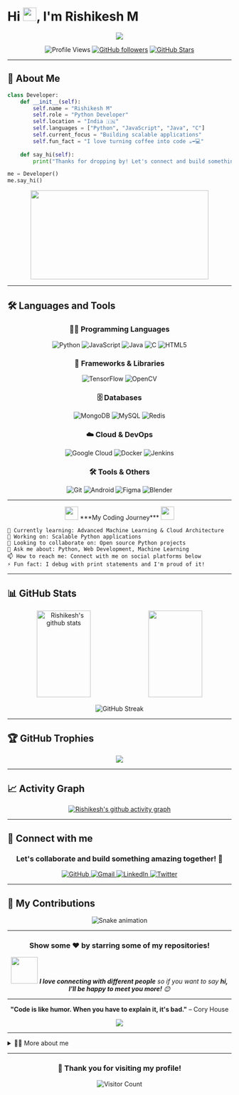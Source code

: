 # Hi <img src="https://raw.githubusercontent.com/MartinHeinz/MartinHeinz/master/wave.gif" width="30px" height="30px" />, I'm Rishikesh M

<div align="center">
  <img src="https://readme-typing-svg.herokuapp.com/?lines=A+passionate+Python+developer;From+India+🇮🇳;Always+learning+new+technologies;Building+amazing+projects&font=Fira%20Code&center=true&width=440&height=45&color=f75c7e&vCenter=true&size=22&pause=1000">
</div>

<div align="center">
  
  ![Profile Views](https://komarev.com/ghpvc/?username=rishi182005&label=Profile%20views&color=0e75b6&style=for-the-badge)
  [![GitHub followers](https://img.shields.io/github/followers/rishi182005?label=Followers&style=for-the-badge&color=blue)](https://github.com/rishi182005)
  [![GitHub Stars](https://img.shields.io/github/stars/rishi182005?label=Stars&style=for-the-badge&color=yellow)](https://github.com/rishi182005)
  
</div>

---

## 🚀 About Me

```python
class Developer:
    def __init__(self):
        self.name = "Rishikesh M"
        self.role = "Python Developer"
        self.location = "India 🇮🇳"
        self.languages = ["Python", "JavaScript", "Java", "C"]
        self.current_focus = "Building scalable applications"
        self.fun_fact = "I love turning coffee into code ☕➡️💻"
    
    def say_hi(self):
        print("Thanks for dropping by! Let's connect and build something amazing together!")

me = Developer()
me.say_hi()
```

<div align="center">
  <img src="https://media.giphy.com/media/dWesBcTLavkZuG35MI/giphy.gif" width="400" height="200"/>
</div>

---

## 🛠️ Languages and Tools

<div align="center">
  
### 👨‍💻 Programming Languages
  
  ![Python](https://img.shields.io/badge/Python-3776AB?style=for-the-badge&logo=python&logoColor=white)
  ![JavaScript](https://img.shields.io/badge/JavaScript-F7DF1E?style=for-the-badge&logo=javascript&logoColor=black)
  ![Java](https://img.shields.io/badge/Java-ED8B00?style=for-the-badge&logo=java&logoColor=white)
  ![C](https://img.shields.io/badge/C-00599C?style=for-the-badge&logo=c&logoColor=white)
  ![HTML5](https://img.shields.io/badge/HTML5-E34F26?style=for-the-badge&logo=html5&logoColor=white)
  
### 🚀 Frameworks & Libraries
  
  ![TensorFlow](https://img.shields.io/badge/TensorFlow-FF6F00?style=for-the-badge&logo=tensorflow&logoColor=white)
  ![OpenCV](https://img.shields.io/badge/OpenCV-27338e?style=for-the-badge&logo=OpenCV&logoColor=white)
  
### 🗄️ Databases
  
  ![MongoDB](https://img.shields.io/badge/MongoDB-4EA94B?style=for-the-badge&logo=mongodb&logoColor=white)
  ![MySQL](https://img.shields.io/badge/MySQL-00000F?style=for-the-badge&logo=mysql&logoColor=white)
  ![Redis](https://img.shields.io/badge/Redis-DC382D?style=for-the-badge&logo=redis&logoColor=white)
  
### ☁️ Cloud & DevOps
  
  ![Google Cloud](https://img.shields.io/badge/Google_Cloud-4285F4?style=for-the-badge&logo=google-cloud&logoColor=white)
  ![Docker](https://img.shields.io/badge/Docker-2CA5E0?style=for-the-badge&logo=docker&logoColor=white)
  ![Jenkins](https://img.shields.io/badge/Jenkins-D24939?style=for-the-badge&logo=Jenkins&logoColor=white)
  
### 🛠️ Tools & Others
  
  ![Git](https://img.shields.io/badge/Git-F05032?style=for-the-badge&logo=git&logoColor=white)
  ![Android](https://img.shields.io/badge/Android-3DDC84?style=for-the-badge&logo=android&logoColor=white)
  ![Figma](https://img.shields.io/badge/Figma-F24E1E?style=for-the-badge&logo=figma&logoColor=white)
  ![Blender](https://img.shields.io/badge/Blender-F5792A?style=for-the-badge&logo=blender&logoColor=white)
  
</div>

---

<div align="center">
  <img src="https://media.giphy.com/media/iY8CRBdQXODJSCERIr/giphy.gif" width="30px">&nbsp;***My Coding Journey***&nbsp;<img src="https://media.giphy.com/media/iY8CRBdQXODJSCERIr/giphy.gif" width="30px">
</div>

```
🌱 Currently learning: Advanced Machine Learning & Cloud Architecture
🔭 Working on: Scalable Python applications
👯 Looking to collaborate on: Open source Python projects
💬 Ask me about: Python, Web Development, Machine Learning
📫 How to reach me: Connect with me on social platforms below
⚡ Fun fact: I debug with print statements and I'm proud of it! 
```

---

## 📊 GitHub Stats

<div align="center">
  
  <img width="49%" height="195px" src="https://github-readme-stats.vercel.app/api?username=rishi182005&show_icons=true&count_private=true&hide_border=true&title_color=00bfbf&icon_color=00bfbf&text_color=c9d1d9&bg_color=0d1117" alt="Rishikesh's github stats" /> 
  
  <img width="49%" height="195px" src="https://github-readme-stats.vercel.app/api/top-langs/?username=rishi182005&layout=compact&hide_border=true&title_color=00bfbf&text_color=00bfbf&bg_color=0d1117" />
  
</div>

<div align="center">
  
  ![GitHub Streak](https://github-readme-streak-stats.herokuapp.com/?user=rishi182005&theme=dark&hide_border=true&stroke=0000&background=0D1117&ring=00bfbf&fire=00bfbf&currStreakLabel=00bfbf)
  
</div>

---

## 🏆 GitHub Trophies

<div align="center">
  
  ![](https://github-profile-trophy.vercel.app/?username=rishi182005&theme=radical&no-frame=false&no-bg=false&margin-w=4)
  
</div>

---

## 📈 Activity Graph

<div align="center">
  
  [![Rishikesh's github activity graph](https://github-readme-activity-graph.vercel.app/graph?username=rishi182005&bg_color=0d1117&color=00bfbf&line=00bfbf&point=ff6b6b&area=true&hide_border=true)](https://github.com/ashutosh00710/github-readme-activity-graph)
  
</div>

---

## 🤝 Connect with me

<div align="center">
  
### Let's collaborate and build something amazing together! 🚀
  
  <a href="https://github.com/rishi182005" target="_blank">
    <img src="https://img.shields.io/badge/GitHub-100000?style=for-the-badge&logo=github&logoColor=white" alt="GitHub"/>
  </a>
  
  <a href="mailto:your.email@example.com" target="_blank">
    <img src="https://img.shields.io/badge/Gmail-D14836?style=for-the-badge&logo=gmail&logoColor=white" alt="Gmail"/>
  </a>
  
  <a href="https://linkedin.com/in/your-profile" target="_blank">
    <img src="https://img.shields.io/badge/LinkedIn-0077B5?style=for-the-badge&logo=linkedin&logoColor=white" alt="LinkedIn"/>
  </a>
  
  <a href="https://twitter.com/your-handle" target="_blank">
    <img src="https://img.shields.io/badge/Twitter-1DA1F2?style=for-the-badge&logo=twitter&logoColor=white" alt="Twitter"/>
  </a>
  
</div>

---

## 🐍 My Contributions

<div align="center">
  
  ![Snake animation](https://github.com/rishi182005/rishi182005/blob/output/github-contribution-grid-snake.svg)
  
</div>

---

<div align="center">
  
  ### Show some ❤️ by starring some of my repositories!
  
  <img src="https://media.giphy.com/media/LnQjpWaON8nhr21vNW/giphy.gif" width="60"> <em><b>I love connecting with different people</b> so if you want to say <b>hi, I'll be happy to meet you more!</b> 😊</em>
  
</div>

---

<div align="center">
  
  **"Code is like humor. When you have to explain it, it's bad."** – Cory House
  
  <img src="https://readme-typing-svg.herokuapp.com?font=Architects+Daughter&color=ff6b6b&size=20&lines=Thanks+for+visiting!;Let's+build+something+awesome+together!;Happy+coding!+🚀" />
  
</div>

---

<details>
<summary>👨‍💻 More about me</summary>

- 🔭 I'm currently working on **scalable Python applications**
- 🌱 I'm currently learning **Advanced Machine Learning & Cloud Architecture**
- 👯 I'm looking to collaborate on **Open Source Python projects**
- 🤝 I'm looking for help with **System Design**
- 💬 Ask me about **Python, Machine Learning, Web Development**
- 📫 How to reach me: **Check the social links above**
- 😄 Pronouns: **He/Him**
- ⚡ Fun fact: **I think I'm funny but I'm probably not** 😅

</details>

---

<div align="center">

### 💖 Thank you for visiting my profile! 

![Visitor Count](https://profile-counter.glitch.me/rishi182005/count.svg)

</div>
